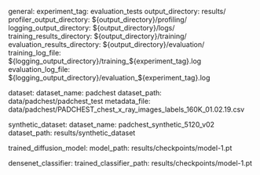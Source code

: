 
 general:
  experiment_tag: evaluation_tests
  output_directory: results/
  profiler_output_directory: ${output_directory}/profiling/
  logging_output_directory: ${output_directory}/logs/
  training_results_directory: ${output_directory}/training/
  evaluation_results_directory: ${output_directory}/evaluation/
  training_log_file: \${logging_output_directory}/training_\${experiment_tag}.log
  evaluation_log_file: \${logging_output_directory}/evaluation_\${experiment_tag}.log

dataset:
  dataset_name: padchest
  dataset_path: data/padchest/padchest_test
  metadata_file: data/padchest/PADCHEST_chest_x_ray_images_labels_160K_01.02.19.csv

synthetic_dataset:
  dataset_name: padchest_synthetic_5120_v02
  dataset_path: results/synthetic_dataset

trained_diffusion_model:
    model_path: results/checkpoints/model-1.pt

densenet_classifier:
      trained_classifier_path: results/checkpoints/model-1.pt
